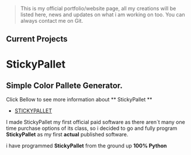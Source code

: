 > This is my official portfolio/website page, all my creations will be listed here, news and updates on what i am working on too.
> You can always contact me on Git.

## Current Projects

# StickyPallet 
## Simple Color Pallete Generator.
Click Bellow to see more information about ** StickyPallet **
- [STICKYPALLET](./COLOR.md)

I made StickyPallet my first official paid software as there aren´t many one time purchase options 
of its class, so i decided to go and fully program **StickyPallet** as my first **actual** published software.

i have programmed **StickyPallet** from the ground up **100% Python** 
